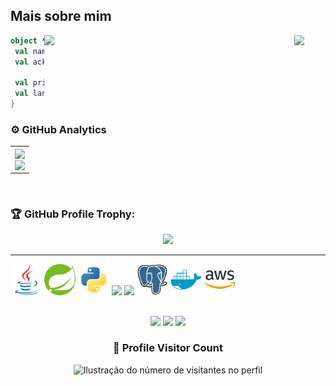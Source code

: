 ## Mais sobre mim

<img align="right" width="50" src="https://i2.wp.com/allhtaccess.info/wp-content/uploads/2018/03/programming.gif?fit=1281%2C716&ssl=1" />
<img src="https://raw.githubusercontent.com/MicaelliMedeiros/micaellimedeiros/master/image/computer-illustration.png" min-width="400px" max-width="400px" width="400px" align="right">

```kotlin
object **Félix** {
 val name = "João Pedro Félix Velho"
 val acknowledgements = "Software Engineer"

 val primarySkillset = "I'M LEARNING"
 val languages = listOf("Python, Java", "Spring Boot", "MongoDB", "Docker", "AWS")
}
```

### ⚙️ GitHub Analytics
<table>
  <tr>
    <td>
      <img
        align="center"
        src="https://github-readme-stats.vercel.app/api?username=tiofelx&show_icons=true&theme=github_dark"
      />
      <br />
      <img
        align="center"
        src="https://github-readme-streak-stats.herokuapp.com/?user=tiofelx&theme=github_dark&hide_border=false"
      />
    </td>
  </tr>
</table>
<br />

### 🏆 GitHub Profile Trophy:

<p align="center">
  <a
    href="https://github.com/ryo-ma/github-profile-trophy"
    title="repositório de troféus"
  >
    <img
      width="800"
      src="https://github-profile-trophy.vercel.app/?username=tiofelx&column=8&theme=darkhub&no-frame=true&no-bg=true"
    />
  </a>
</p>

---

<div align="center" style="display: inline-block">
    <img height="50em" src="https://github.com/devicons/devicon/blob/v2.15.1/icons/java/java-original.svg"/>
    <img height="50em" src="https://github.com/devicons/devicon/blob/v2.15.1/icons/spring/spring-original.svg"/>
    <img height="50em" src="https://github.com/devicons/devicon/blob/master/icons/python/python-original.svg" />
    <img height="50em" src="https://cdn.jsdelivr.net/gh/devicons/devicon/icons/microsoftsqlserver/microsoftsqlserver-plain.svg" />
    <img height="50em" src="https://cdn.jsdelivr.net/gh/devicons/devicon/icons/mongodb/mongodb-original.svg" />
    <img height="50em" src="https://github.com/devicons/devicon/blob/v2.15.1/icons/postgresql/postgresql-original.svg"/>
    <img height="50em" src="https://github.com/devicons/devicon/blob/v2.15.1/icons/docker/docker-plain.svg"/>
    <img height="50em" src="https://github.com/devicons/devicon/blob/master/icons/amazonwebservices/amazonwebservices-original-wordmark.svg" />
</div>


## 
<div align="center">
 <a href="https://wa.me/5517997322424" target="_blank"><img src="https://img.shields.io/badge/WhatsApp-25D366?style=for-the-badge&logo=whatsapp&logoColor=white" target="_blank"></a>
 <a href="https://www.linkedin.com/in/jpfelixvelho/" target="_blank"><img src="https://img.shields.io/badge/LinkedIn-0077B5?style=for-the-badge&logo=linkedin&logoColor=white" target="_blank"></a>
 <a href="mailto: rjoaomax@gmail.com" target="_blank"><img src="https://img.shields.io/badge/Gmail-D14836?style=for-the-badge&logo=gmail&logoColor=white" target="_blank"></a>
</div>

<div align="center">
  <h3><b>📍 Profile Visitor Count</b></h3>
</div>

<p align="center">
  <img
    src="https://profile-counter.glitch.me/tiofelx/count.svg"
    alt="Ilustração do número de visitantes no perfil"
  />
</p>
